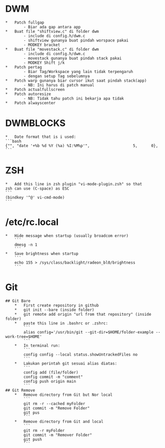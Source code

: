 # DWM
    *   Patch fullgap
            - Biar ada gap antara app
    *   Buat file "shiftview.c" di folder dwm
            - include di config.h/dwm.c
            - shiftview gunanya buat pindah worspace pakai
            - MODKEY bracket
    *   Buat file "movestack.c" di folder dwm
            - include di config.h/dwm.c
            - movestack gunanya buat pindah stack pakai
            - MODKEY Shift j/k
    *   Patch pertag
            - Biar Tag/Workspace yang lain tidak terpengaruh
            - dengan setup Tag sebelumnya
    *   Patch warp gunanya biar cursor ikut saat pindah stack(app)
            - NB: Ini harus di patch manual
    *   Patch actualfullscreen
    *   Patch autoresize
            - NB: Tidak tahu patch ini bekarja apa tidak
    *   Patch alwayscenter

# DWMBLOCKS
    *   Date format that is i used:
    ```bash
	{"", "date '+%b %d %Y (%a) %I:%M%p'",					5,		0},
    ```

# ZSH
    *   Add this line in zsh plugin "vi-mode-plugin.zsh" so that
    zsh can use (C-space) as ESC
    ```
    (bindkey '^@' vi-cmd-mode)
    ```

# /etc/rc.local
    *   Hide message when startup (usually broadcom error)
        ```
        dmesg -n 1
        ```
    *   Save brightness when startup
        ```
        echo 155 > /sys/class/backlight/radeon_bl0/brightness
        ```

# Git
    ## Git Bare
        *   First create repository in github
        *   git init --bare (inside folder)
        *   git remote add origin "url from that repository" (inside folder)
        *   paste this line in .bashrc or .zshrc:
            ```
            alias config='/usr/bin/git --git-dir=$HOME/folder-example --work-tree=$HOME'
            ```
        *   In terminal run:
            ```
            config config --local status.showUntrackedFiles no
            ```
        *   Lakukan perintah git sesuai alias diatas:
            ```
            config add (file/folder)
            config commit -m "comment"
            config push origin main
            ```
    ## Git Remove
        *   Remove directory from Git but Nor local
            ```
            git rm -r --cached myFolder
            git commit -m "Remove Folder"
            git pus
            ```
        *   Remove directory from Git and local
            ```
            git rm -r myFolder
            git commit -m "Remover Folder"
            git push
            ```
